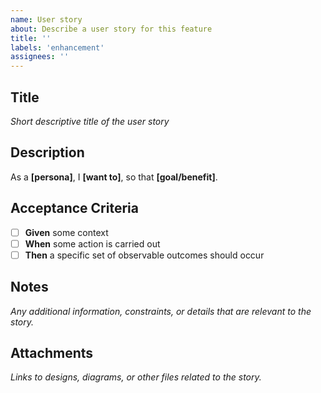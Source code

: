```yaml
---
name: User story
about: Describe a user story for this feature
title: ''
labels: 'enhancement'
assignees: ''
---
```


## Title
*Short descriptive title of the user story*

## Description
As a **[persona]**, I **[want to]**, so that **[goal/benefit]**.

## Acceptance Criteria
- [ ] **Given** some context
- [ ] **When** some action is carried out
- [ ] **Then** a specific set of observable outcomes should occur

## Notes
*Any additional information, constraints, or details that are relevant to the story.*

## Attachments
*Links to designs, diagrams, or other files related to the story.*
